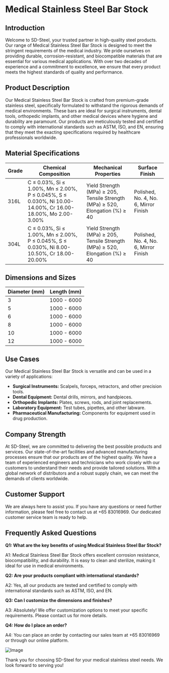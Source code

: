 # Medical Stainless Steel Bar Stock

## Introduction

Welcome to SD-Steel, your trusted partner in high-quality steel products. Our range of Medical Stainless Steel Bar Stock is designed to meet the stringent requirements of the medical industry. We pride ourselves on providing durable, corrosion-resistant, and biocompatible materials that are essential for various medical applications. With over two decades of experience and a commitment to excellence, we ensure that every product meets the highest standards of quality and performance.

## Product Description

Our Medical Stainless Steel Bar Stock is crafted from premium-grade stainless steel, specifically formulated to withstand the rigorous demands of medical environments. These bars are ideal for surgical instruments, dental tools, orthopedic implants, and other medical devices where hygiene and durability are paramount. Our products are meticulously tested and certified to comply with international standards such as ASTM, ISO, and EN, ensuring that they meet the exacting specifications required by healthcare professionals worldwide.

## Material Specifications

| **Grade** | **Chemical Composition** | **Mechanical Properties** | **Surface Finish** |
|-----------|--------------------------|----------------------------|--------------------|
| 316L      | C ≤ 0.03%, Si ≤ 1.00%, Mn ≤ 2.00%, P ≤ 0.045%, S ≤ 0.030%, Ni 10.00-14.00%, Cr 16.00-18.00%, Mo 2.00-3.00% | Yield Strength (MPa) ≥ 205, Tensile Strength (MPa) ≥ 520, Elongation (%) ≥ 40 | Polished, No. 4, No. 6, Mirror Finish |
| 304L      | C ≤ 0.03%, Si ≤ 1.00%, Mn ≤ 2.00%, P ≤ 0.045%, S ≤ 0.030%, Ni 8.00-10.50%, Cr 18.00-20.00% | Yield Strength (MPa) ≥ 205, Tensile Strength (MPa) ≥ 520, Elongation (%) ≥ 40 | Polished, No. 4, No. 6, Mirror Finish |

## Dimensions and Sizes

| **Diameter (mm)** | **Length (mm)** |
|-------------------|-----------------|
| 3                 | 1000 - 6000     |
| 5                 | 1000 - 6000     |
| 6                 | 1000 - 6000     |
| 8                 | 1000 - 6000     |
| 10                | 1000 - 6000     |
| 12                | 1000 - 6000     |

## Use Cases

Our Medical Stainless Steel Bar Stock is versatile and can be used in a variety of applications:

- **Surgical Instruments:** Scalpels, forceps, retractors, and other precision tools.
- **Dental Equipment:** Dental drills, mirrors, and handpieces.
- **Orthopedic Implants:** Plates, screws, rods, and joint replacements.
- **Laboratory Equipment:** Test tubes, pipettes, and other labware.
- **Pharmaceutical Manufacturing:** Components for equipment used in drug production.

## Company Strength

At SD-Steel, we are committed to delivering the best possible products and services. Our state-of-the-art facilities and advanced manufacturing processes ensure that our products are of the highest quality. We have a team of experienced engineers and technicians who work closely with our customers to understand their needs and provide tailored solutions. With a global network of distributors and a robust supply chain, we can meet the demands of clients worldwide.

## Customer Support

We are always here to assist you. If you have any questions or need further information, please feel free to contact us at +65 83016969. Our dedicated customer service team is ready to help.

## Frequently Asked Questions

**Q1: What are the key benefits of using Medical Stainless Steel Bar Stock?**

A1: Medical Stainless Steel Bar Stock offers excellent corrosion resistance, biocompatibility, and durability. It is easy to clean and sterilize, making it ideal for use in medical environments.

**Q2: Are your products compliant with international standards?**

A2: Yes, all our products are tested and certified to comply with international standards such as ASTM, ISO, and EN.

**Q3: Can I customize the dimensions and finishes?**

A3: Absolutely! We offer customization options to meet your specific requirements. Please contact us for more details.

**Q4: How do I place an order?**

A4: You can place an order by contacting our sales team at +65 83016969 or through our online platform.

![Image](https://github.com/user-attachments/assets/2567258e-e124-4816-932d-1809bd27ef0b)

Thank you for choosing SD-Steel for your medical stainless steel needs. We look forward to serving you!